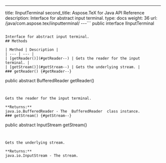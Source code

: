 ---
title: IInputTerminal
second_title: Aspose.TeX for Java API Reference
description: Interface for abstract input terminal.
type: docs
weight: 36
url: /java/com.aspose.tex/iinputterminal/
---```
public interface IInputTerminal
```

Interface for abstract input terminal.
## Methods

| Method | Description |
| --- | --- |
| [getReader()](#getReader--) | Gets the reader for the input terminal. |
| [getStream()](#getStream--) | Gets the underlying stream. |
### getReader() {#getReader--}
```
public abstract BufferedReader getReader()
```


Gets the reader for the input terminal.

**Returns:**
java.io.BufferedReader - The  BufferedReader  class instance.
### getStream() {#getStream--}
```
public abstract InputStream getStream()
```


Gets the underlying stream.

**Returns:**
java.io.InputStream - The stream.
